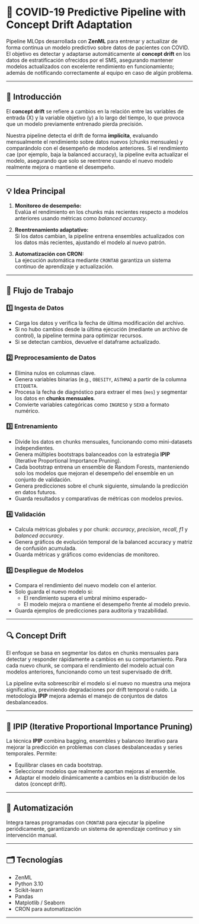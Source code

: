 # 🦠 COVID-19 Predictive Pipeline with Concept Drift Adaptation

Pipeline MLOps desarrollada con **ZenML** para entrenar y actualizar de forma continua un modelo predictivo sobre datos de pacientes con COVID. El objetivo es detectar y adaptarse automáticamente al **concept drift** en los datos de estratificación ofrecidos por el SMS, asegurando mantener modelos actualizados con excelente rendimiento en funcionamiento; además de notificando correctamente al equipo en caso de algún problema.

---

## 📌 Introducción

El **concept drift** se refiere a cambios en la relación entre las variables de entrada (X) y la variable objetivo (y) a lo largo del tiempo, lo que provoca que un modelo previamente entrenado pierda precisión.

Nuestra pipeline detecta el drift de forma **implícita**, evaluando mensualmente el rendimiento sobre datos nuevos (chunks mensuales) y comparándolo con el desempeño de modelos anteriores. Si el rendimiento cae (por ejemplo, baja la balanced accuracy), la pipeline evita actualizar el modelo, asegurando que solo se reentrene cuando el nuevo modelo realmente mejora o mantiene el desempeño.

---

## 💡 Idea Principal

1. **Monitoreo de desempeño:**  
   Evalúa el rendimiento en los chunks más recientes respecto a modelos anteriores usando métricas como *balanced accuracy*.

2. **Reentrenamiento adaptativo:**  
   Si los datos cambian, la pipeline entrena ensembles actualizados con los datos más recientes, ajustando el modelo al nuevo patrón.

3. **Automatización con CRON:**  
   La ejecución automática mediante `CRONTAB` garantiza un sistema continuo de aprendizaje y actualización.

---

## 🔄 Flujo de Trabajo

### 1️⃣ Ingesta de Datos

- Carga los datos y verifica la fecha de última modificación del archivo.
- Si no hubo cambios desde la última ejecución (mediante un archivo de control), la pipeline termina para optimizar recursos.
- Si se detectan cambios, devuelve el dataframe actualizado.

### 2️⃣ Preprocesamiento de Datos

- Elimina nulos en columnas clave.
- Genera variables binarias (e.g., `OBESITY`, `ASTHMA`) a partir de la columna `ETIQUETA`.
- Procesa la fecha de diagnóstico para extraer el mes (`mes`) y segmentar los datos en **chunks mensuales**.
- Convierte variables categóricas como `INGRESO` y `SEXO` a formato numérico.

### 3️⃣ Entrenamiento

- Divide los datos en chunks mensuales, funcionando como mini-datasets independientes.
- Genera múltiples bootstraps balanceados con la estrategia **IPIP** (Iterative Proportional Importance Pruning).
- Cada bootstrap entrena un ensemble de Random Forests, manteniendo solo los modelos que mejoran el desempeño del ensemble en un conjunto de validación.
- Genera predicciones sobre el chunk siguiente, simulando la predicción en datos futuros.
- Guarda resultados y comparativas de métricas con modelos previos.

### 4️⃣ Validación

- Calcula métricas globales y por chunk: *accuracy*, *precision*, *recall*, *f1* y *balanced accuracy*.
- Genera gráficos de evolución temporal de la balanced accuracy y matriz de confusión acumulada.
- Guarda métricas y gráficos como evidencias de monitoreo.

### 5️⃣ Despliegue de Modelos

- Compara el rendimiento del nuevo modelo con el anterior.
- Solo guarda el nuevo modelo si:
  - El rendimiento supera el umbral mínimo esperado-
  - El modelo mejora o mantiene el desempeño frente al modelo previo.
- Guarda ejemplos de predicciones para auditoría y trazabilidad.

---

## 🔍 Concept Drift

El enfoque se basa en segmentar los datos en chunks mensuales para detectar y responder rápidamente a cambios en su comportamiento. Para cada nuevo chunk, se compara el rendimiento del modelo actual con modelos anteriores, funcionando como un test supervisado de drift.

La pipeline evita sobreescribir el modelo si el nuevo no muestra una mejora significativa, previniendo degradaciones por drift temporal o ruido. La metodología **IPIP** mejora además el manejo de conjuntos de datos desbalanceados.

---

## 🧩 IPIP (Iterative Proportional Importance Pruning)

La técnica **IPIP** combina bagging, ensembles y balanceo iterativo para mejorar la predicción en problemas con clases desbalanceadas y series temporales. Permite:

- Equilibrar clases en cada bootstrap.
- Seleccionar modelos que realmente aportan mejoras al ensemble.
- Adaptar el modelo dinámicamente a cambios en la distribución de los datos (concept drift).

---

## 🚀 Automatización

Integra tareas programadas con `CRONTAB` para ejecutar la pipeline periódicamente, garantizando un sistema de aprendizaje continuo y sin intervención manual.

---

## 🗂️ Tecnologías

- ZenML
- Python 3.10  
- Scikit-learn  
- Pandas  
- Matplotlib / Seaborn  
- CRON para automatización

---
